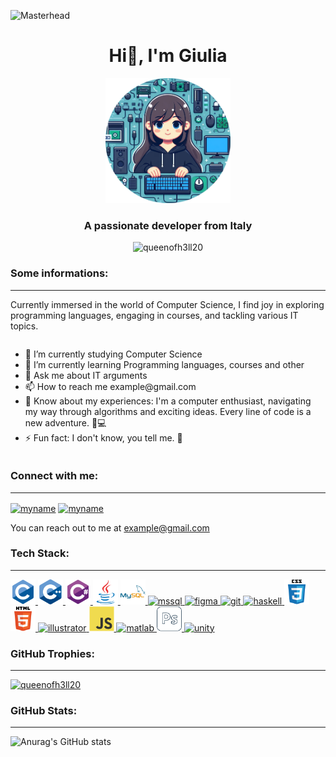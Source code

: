 ![Masterhead](https://cdn.pixabay.com/photo/2016/08/03/09/04/universe-1566161_1280.jpg)
<h1 align="center">Hi👋, I'm Giulia</h1>  
  <p align="center"> <img src="https://raw.githubusercontent.com/queenofh3ll20/queenofh3ll20/main/icon.jpg" width="200" alt="Giuly"/> </p>
<h3 align="center">A passionate developer from Italy</h3>

<p align="center"> <img src="https://komarev.com/ghpvc/?username=queenofh3ll20&color=blueviolet&base=445" alt="queenofh3ll20" /> </p>  

### Some informations:
---

Currently immersed in the world of Computer Science, I find joy in exploring programming languages, engaging in courses, and tackling various IT topics. 

<div style="display: flex; align-items: center;">
  <div style="flex: 1;">
    <ul>
      <li>🔭 I’m currently studying Computer Science</li>
      <li>🌱 I’m currently learning Programming languages, courses and other</li>
      <li>💬 Ask me about IT arguments</li>
      <li>📫 How to reach me example@gmail.com</li>
      <li>📄 Know about my experiences:
            I'm a computer enthusiast, navigating my way through algorithms and exciting ideas. Every line of code is a new adventure. 🚀💻</li>
      <li>⚡ Fun fact: I don't know, you tell me. 🤔</li>
    </ul>
  </div>
</div>


### Connect with me:

---

<p align="left">
<a href="https://linkedin.com/in/myname" target="blank"><img align="center" src="https://raw.githubusercontent.com/rahuldkjain/github-profile-readme-generator/master/src/images/icons/Social/linked-in-alt.svg" alt="myname" height="30" width="40" /></a>
<a href="https://discord.gg/myname" target="blank"><img align="center" src="https://raw.githubusercontent.com/rahuldkjain/github-profile-readme-generator/master/src/images/icons/Social/discord.svg" alt="myname" height="30" width="40" /></a>
</p> 

You can reach out to me at example@gmail.com

### Tech Stack:
---
  
<p align="left">  <a href="https://www.cprogramming.com/" target="_blank" rel="noreferrer"> <img src="https://raw.githubusercontent.com/devicons/devicon/master/icons/c/c-original.svg" alt="c" width="40" height="40"/> </a> <a href="https://www.w3schools.com/cpp/" target="_blank" rel="noreferrer"> <img src="https://raw.githubusercontent.com/devicons/devicon/master/icons/cplusplus/cplusplus-original.svg" alt="cplusplus" width="40" height="40"/> </a> <a href="https://www.w3schools.com/cs/" target="_blank" rel="noreferrer"> <img src="https://raw.githubusercontent.com/devicons/devicon/master/icons/csharp/csharp-original.svg" alt="csharp" width="40" height="40"/> </a>  <a href="https://www.java.com" target="_blank" rel="noreferrer"> <img src="https://raw.githubusercontent.com/devicons/devicon/master/icons/java/java-original.svg" alt="java" width="40" height="40"/> </a> <a href="https://www.mysql.com/" target="_blank" rel="noreferrer"> <img src="https://raw.githubusercontent.com/devicons/devicon/master/icons/mysql/mysql-original-wordmark.svg" alt="mysql" width="40" height="40"/> </a> <a href="https://www.microsoft.com/en-us/sql-server" target="_blank" rel="noreferrer"> <img src="https://www.svgrepo.com/show/303229/microsoft-sql-server-logo.svg" alt="mssql" width="40" height="40"/> </a> <a href="https://www.figma.com/" target="_blank" rel="noreferrer"> <img src="https://www.vectorlogo.zone/logos/figma/figma-icon.svg" alt="figma" width="40" height="40"/> </a> <a href="https://git-scm.com/" target="_blank" rel="noreferrer"> <img src="https://www.vectorlogo.zone/logos/git-scm/git-scm-icon.svg" alt="git" width="40" height="40"/> </a> <a href="https://www.haskell.org/" target="_blank" rel="noreferrer"> <img src="https://upload.wikimedia.org/wikipedia/commons/1/1c/Haskell-Logo.svg" alt="haskell" width="40" height="40"/> </a> <a href="https://www.w3schools.com/css/" target="_blank" rel="noreferrer"> <img src="https://raw.githubusercontent.com/devicons/devicon/master/icons/css3/css3-original-wordmark.svg" alt="css3" width="40" height="40"/> </a> <a href="https://www.w3.org/html/" target="_blank" rel="noreferrer"> <img src="https://raw.githubusercontent.com/devicons/devicon/master/icons/html5/html5-original-wordmark.svg" alt="html5" width="40" height="40"/> </a> <a href="https://www.adobe.com/in/products/illustrator.html" target="_blank" rel="noreferrer"> <img src="https://www.vectorlogo.zone/logos/adobe_illustrator/adobe_illustrator-icon.svg" alt="illustrator" width="40" height="40"/> </a> <a href="https://developer.mozilla.org/en-US/docs/Web/JavaScript" target="_blank" rel="noreferrer"> <img src="https://raw.githubusercontent.com/devicons/devicon/master/icons/javascript/javascript-original.svg" alt="javascript" width="40" height="40"/> </a> <a href="https://www.mathworks.com/" target="_blank" rel="noreferrer"> <img src="https://upload.wikimedia.org/wikipedia/commons/2/21/Matlab_Logo.png" alt="matlab" width="40" height="40"/> </a> <a href="https://www.photoshop.com/en" target="_blank" rel="noreferrer"> <img src="https://raw.githubusercontent.com/devicons/devicon/master/icons/photoshop/photoshop-line.svg" alt="photoshop" width="40" height="40"/> </a>  </a> <a href="https://unity.com/" target="_blank" rel="noreferrer"> <img src="https://www.vectorlogo.zone/logos/unity3d/unity3d-icon.svg" alt="unity" width="40" height="40"/> </a> </p>  

### GitHub Trophies:
---

<p align="left"> <a href="https://github.com/ryo-ma/github-profile-trophy"><img src="https://github-profile-trophy.vercel.app/?username=queenofh3ll20&theme=algolia" alt="queenofh3ll20" /></a> </p>  


### GitHub Stats:
---

![Anurag's GitHub stats](https://github-readme-stats.vercel.app/api?username=queenofh3ll20&show_icons=true&theme=tokyonight)


